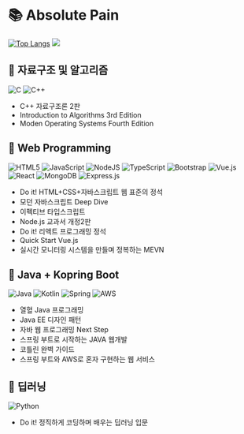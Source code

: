 # 📚 Absolute Pain

[![Top Langs](https://github-readme-stats.vercel.app/api/top-langs/?username=omakasekim&langs_count=20)](https://github.com/anuraghazra/github-readme-stats)
![](https://tokei.rs/b1/github/omakasekim/TIL)
## 📒 자료구조 및 알고리즘

![C](https://img.shields.io/badge/c-%2300599C.svg?style=for-the-badge&logo=c&logoColor=white)
![C++](https://img.shields.io/badge/c++-%2300599C.svg?style=for-the-badge&logo=c%2B%2B&logoColor=white)

  * C++ 자료구조론 2판
  * Introduction to Algorithms 3rd Edition
  * Moden Operating Systems Fourth Edition


## 📒 Web Programming
![HTML5](https://img.shields.io/badge/html5-%23E34F26.svg?style=for-the-badge&logo=html5&logoColor=white)
![JavaScript](https://img.shields.io/badge/javascript-%23323330.svg?style=for-the-badge&logo=javascript&logoColor=%23F7DF1E)
![NodeJS](https://img.shields.io/badge/node.js-6DA55F?style=for-the-badge&logo=node.js&logoColor=white)
![TypeScript](https://img.shields.io/badge/typescript-%23007ACC.svg?style=for-the-badge&logo=typescript&logoColor=white)
![Bootstrap](https://img.shields.io/badge/bootstrap-%23563D7C.svg?style=for-the-badge&logo=bootstrap&logoColor=white)
![Vue.js](https://img.shields.io/badge/vuejs-%2335495e.svg?style=for-the-badge&logo=vuedotjs&logoColor=%234FC08D)
![React](https://img.shields.io/badge/react-%2320232a.svg?style=for-the-badge&logo=react&logoColor=%2361DAFB)
![MongoDB](https://img.shields.io/badge/MongoDB-%234ea94b.svg?style=for-the-badge&logo=mongodb&logoColor=white)
![Express.js](https://img.shields.io/badge/express.js-%23404d59.svg?style=for-the-badge&logo=express&logoColor=%2361DAFB)

  * Do it! HTML+CSS+자바스크립트 웹 표준의 정석	
  * 모던 자바스크립트 Deep Dive
  * 이펙티브 타입스크립트 
  * Node.js 교과서 개정2판
  * Do it! 리액트 프로그래밍 정석
  * Quick Start Vue.js
  * 실시간 모니터링 시스템을 만들며 정복하는 MEVN 

## 📒 Java + Kopring Boot

![Java](https://img.shields.io/badge/java-%23ED8B00.svg?style=for-the-badge&logo=java&logoColor=white)
![Kotlin](https://img.shields.io/badge/kotlin-%230095D5.svg?style=for-the-badge&logo=kotlin&logoColor=white)
![Spring](https://img.shields.io/badge/spring-%236DB33F.svg?style=for-the-badge&logo=spring&logoColor=white)
![AWS](https://img.shields.io/badge/AWS-%23FF9900.svg?style=for-the-badge&logo=amazon-aws&logoColor=white)

  * 열혈 Java 프로그래밍
  * Java EE 디자인 패턴
  * 자바 웹 프로그래밍 Next Step
  * 스프링 부트로 시작하는 JAVA 웹개발
  * 코틀린 완벽 가이드
  * 스프링 부트와 AWS로 혼자 구현하는 웹 서비스


## 📒 딥러닝

![Python](https://img.shields.io/badge/python-3670A0?style=for-the-badge&logo=python&logoColor=ffdd54)

  * Do it! 정직하게 코딩하며 배우는 딥러닝 입문
